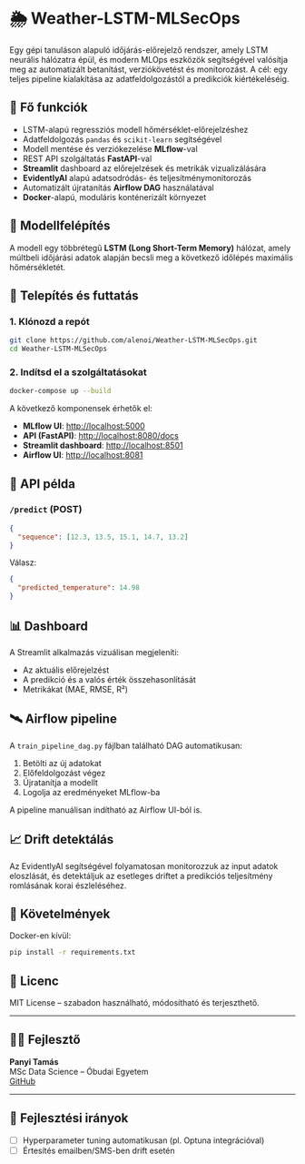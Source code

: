 # 🌦️ Weather-LSTM-MLSecOps

Egy gépi tanuláson alapuló időjárás-előrejelző rendszer, amely LSTM neurális hálózatra épül, és modern MLOps eszközök segítségével valósítja meg az automatizált betanítást, verziókövetést és monitorozást. A cél: egy teljes pipeline kialakítása az adatfeldolgozástól a predikciók kiértékeléséig.

## 🔧 Fő funkciók

- LSTM-alapú regressziós modell hőmérséklet-előrejelzéshez
- Adatfeldolgozás `pandas` és `scikit-learn` segítségével
- Modell mentése és verziókezelése **MLflow**-val
- REST API szolgáltatás **FastAPI**-val
- **Streamlit** dashboard az előrejelzések és metrikák vizualizálására
- **EvidentlyAI** alapú adatsodródás- és teljesítménymonitorozás
- Automatizált újratanítás **Airflow DAG** használatával
- **Docker**-alapú, moduláris konténerizált környezet

## 🧠 Modellfelépítés

A modell egy többrétegű **LSTM (Long Short-Term Memory)** hálózat, amely múltbeli időjárási adatok alapján becsli meg a következő időlépés maximális hőmérsékletét.

## 🐳 Telepítés és futtatás

### 1. Klónozd a repót

```bash
git clone https://github.com/alenoi/Weather-LSTM-MLSecOps.git
cd Weather-LSTM-MLSecOps
```

### 2. Indítsd el a szolgáltatásokat

```bash
docker-compose up --build
```

A következő komponensek érhetők el:

- **MLflow UI**: [http://localhost:5000](http://localhost:5000)
- **API (FastAPI)**: [http://localhost:8080/docs](http://localhost:8080/docs)
- **Streamlit dashboard**: [http://localhost:8501](http://localhost:8501)
- **Airflow UI**: [http://localhost:8081](http://localhost:8081)

## 🔬 API példa

### `/predict` (POST)

```json
{
  "sequence": [12.3, 13.5, 15.1, 14.7, 13.2]
}
```

Válasz:
```json
{
  "predicted_temperature": 14.98
}
```

## 📊 Dashboard

A Streamlit alkalmazás vizuálisan megjeleníti:

- Az aktuális előrejelzést
- A predikció és a valós érték összehasonlítását
- Metrikákat (MAE, RMSE, R²)

## 🛰️ Airflow pipeline

A `train_pipeline_dag.py` fájlban található DAG automatikusan:

1. Betölti az új adatokat  
2. Előfeldolgozást végez  
3. Újratanítja a modellt  
4. Logolja az eredményeket MLflow-ba  

A pipeline manuálisan indítható az Airflow UI-ból is.

## 📈 Drift detektálás

Az EvidentlyAI segítségével folyamatosan monitorozzuk az input adatok eloszlását, és detektáljuk az esetleges driftet a predikciós teljesítmény romlásának korai észleléséhez.

## 📜 Követelmények

Docker-en kívül:

```bash
pip install -r requirements.txt
```

## 📝 Licenc

MIT License – szabadon használható, módosítható és terjeszthető.

---

## 👨‍💻 Fejlesztő

**Panyi Tamás**  
MSc Data Science – Óbudai Egyetem  
[GitHub](https://github.com/alenoi)

---

## 🎯 Fejlesztési irányok

- [ ] Hyperparameter tuning automatikusan (pl. Optuna integrációval)  
- [ ] Értesítés emailben/SMS-ben drift esetén  
